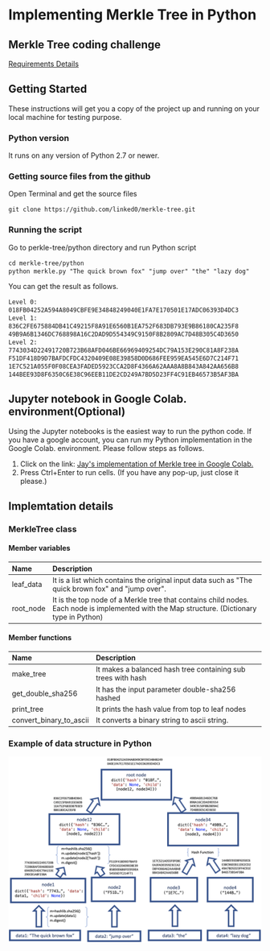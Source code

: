 # Implementing Merkle Tree in Python

[//]: # (Image References)

[treeImage]: ./tree_structure.png "Hash Tree Structure"

## Merkle Tree coding challenge
[Requirements Details](https://geod24.github.io/infrastructure/)


## Getting Started
These instructions will get you a copy of the project up and running on your local machine for testing purpose.

### Python version
It runs on any version of Python 2.7 or newer.

### Getting source files from the github
Open Terminal and get the source files

```
git clone https://github.com/linked0/merkle-tree.git
```
### Running the script
Go to perkle-tree/python directory and run Python script
```
cd merkle-tree/python
python merkle.py "The quick brown fox" "jump over" "the" "lazy dog"
```
You can get the result as follows.
```
Level 0:
018FB04252A594A8049CBFE9E34848249040E1FA7E170501E17ADC06393D4DC3
Level 1:
836C2FE675884DB41C49215F8A91E6560B1EA752F683DB793E9B86180CA235F8
49B9A6B1346DC768898A16C2DAD9D554349C9150F8B2809AC7D48B305C4D3650
Level 2:
7743034D22491720B723B68AFD046BE66969409254DC79A153E290C81A8F238A
F51DF418D9D7BAFDCFDC4320409E08E39858D0D686FEE959EA545E6D7C214F71
1E7C521A055F0F08CEA3FADED5923CCA2D8F4366A62AAA8A8B843A842AA656B8
144BEE93D8F6350C6E38C96EEB11DE2CD249A7BD5D23FF4C91EB46573B5AF3BA
```

## Jupyter notebook in Google Colab. environment(Optional)
Using the Jupyter notebooks is the easiest way to run the python code.
If you have a google account, you can run my Python implementation in the Google Colab. environment. Please follow steps as follows.

1. Click on the link:
[Jay's implementation of Merkle tree in Google Colab.](https://colab.research.google.com/github/linked0/merkle-root/blob/master/python/merkle_tree.ipynb)
2. Press Ctrl+Enter to run cells. (If you have any pop-up, just close it please.) 

## Implemtation details
### MerkleTree class
#### Member variables

| Name | Description|
| :--- | :--- |
| leaf_data | It is a list which contains the original input data such as "The quick brown fox" and "jump over". |
| root_node | It is the top node of a Merkle tree that contains child nodes. Each node is implemented with the Map structure. (Dictionary type in Python) |

#### Member functions
| Name | Description|
| :--- | :--- |
| make_tree | It makes a balanced hash tree containing sub trees with hash |
| get_double_sha256 | It has the input parameter double-sha256 hashed |
| print_tree | It prints the hash value from top to leaf nodes |
| convert_binary_to_ascii | It converts a binary string to ascii string.|

### Example of data structure in Python
![alt text][treeImage]